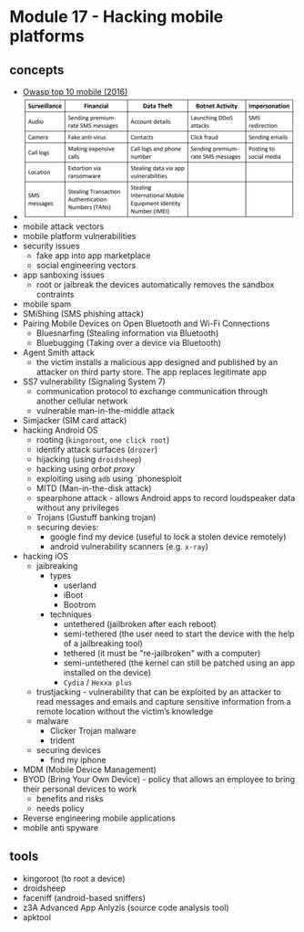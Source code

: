 # Module 17 - Hacking mobile platforms

## concepts
- [Owasp top 10 mobile (2016)](https://owasp.org/www-project-mobile-top-10/)
- ![Mobile threats](assets/mobile_vuln.png)
- mobile attack vectors
- mobile platform vulnerabilities
- security issues
    - fake app into app marketplace
    - social engineering vectors
- app sanboxing issues
    - root or jaibreak the devices automatically removes the sandbox contraints
- mobile spam
- SMiShing (SMS phishing attack)
- Pairing Mobile Devices on Open Bluetooth and Wi-Fi Connections
    - Bluesnarfing (Stealing information via Bluetooth)
    - Bluebugging (Taking over a device via Bluetooth)
- Agent Smith attack 
    - the victim installs a malicious app designed and published by an attacker on third party store. The app replaces legitimate app 
- SS7 vulnerability (Signaling System 7)
    - communication protocol to exchange communication through another cellular network
    - vulnerable man-in-the-middle attack
- Simjacker (SIM card attack)
- hacking Android OS
    - rooting (`kingoroot`, `one click root`)
    - identify attack surfaces (`drozer`)
    - hijacking (using `droidsheep`)
    - hacking using *orbot proxy*
    - exploiting using `adb` using `phonesploit
    - MITD (Man-in-the-disk attack)
    - spearphone attack - allows Android apps to record loudspeaker data without any privileges
    - Trojans (Gustuff banking trojan)
    - securing devies:
        - google find my device (useful to lock a stolen device remotely)
        - android vulnerability scanners (e.g. `x-ray`)
- hacking iOS
    - jaibreaking
        - types
            - userland
            - iBoot
            - Bootrom
        - techniques
            - untethered (jailbroken after each reboot)
            - semi-tethered (the user need to start the device with the help of a jailbreaking tool)
            - tethered (it must be "re-jailbroken" with a computer)
            - semi-untethered (the kernel can still be patched using an app installed on the device)
            - `Cydia` / `Hexxa plus`
    - trustjacking - vulnerability that can be exploited by an attacker to read messages and emails and capture sensitive information from a remote location without the victim’s knowledge
    - malware
        - Clicker Trojan malware
        - trident
    - securing devices
        - find my iphone
- MDM (Mobile Device Management)
- BYOD (Bring Your Own Device) - policy that allows an employee to bring their personal devices to work
    - benefits and risks
    - needs policy
- Reverse engineering mobile applications
- mobile anti spyware

## tools
- kingoroot (to root a device)
- droidsheep
- faceniff (android-based sniffers)
- z3A Advanced App Anlyzis (source code analysis tool)
- apktool 